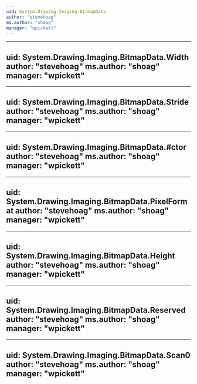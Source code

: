 ```yaml
---
uid: System.Drawing.Imaging.BitmapData
author: "stevehoag"
ms.author: "shoag"
manager: "wpickett"
---
```


---
uid: System.Drawing.Imaging.BitmapData.Width
author: "stevehoag"
ms.author: "shoag"
manager: "wpickett"
---

---
uid: System.Drawing.Imaging.BitmapData.Stride
author: "stevehoag"
ms.author: "shoag"
manager: "wpickett"
---

---
uid: System.Drawing.Imaging.BitmapData.#ctor
author: "stevehoag"
ms.author: "shoag"
manager: "wpickett"
---

---
uid: System.Drawing.Imaging.BitmapData.PixelFormat
author: "stevehoag"
ms.author: "shoag"
manager: "wpickett"
---

---
uid: System.Drawing.Imaging.BitmapData.Height
author: "stevehoag"
ms.author: "shoag"
manager: "wpickett"
---

---
uid: System.Drawing.Imaging.BitmapData.Reserved
author: "stevehoag"
ms.author: "shoag"
manager: "wpickett"
---

---
uid: System.Drawing.Imaging.BitmapData.Scan0
author: "stevehoag"
ms.author: "shoag"
manager: "wpickett"
---
